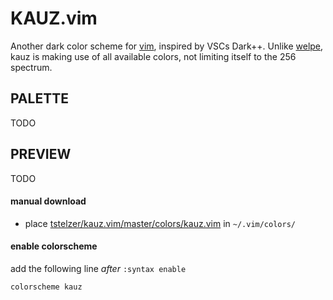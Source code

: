 # KAUZ.vim

Another dark color scheme for [vim](https://www.vim.org), inspired by VSCs
Dark++. Unlike [welpe](https://www.github.com/tstelzer/welpe.vim), kauz is
making use of all available colors, not limiting itself to the 256 spectrum.

## PALETTE

TODO

## PREVIEW

TODO

#### manual download

- place [tstelzer/kauz.vim/master/colors/kauz.vim](https://raw.githubusercontent.com/tstelzer/kauz.vim/master/colors/kauz.vim) in `~/.vim/colors/`

#### enable colorscheme

add the following line *after* `:syntax enable`

`colorscheme kauz`
